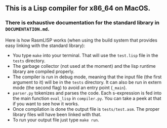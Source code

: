 ## This is a Lisp compiler for x86_64 on MacOS.
### There is exhaustive documentation for the standard library in `DOCUMENTATION.md`.

Here is how RasmLISP works (when using the build system that provides easy linking with the standard library):

- You type `make` into your terminal. That will use the `test.lisp` file in the `tests` directory.
- The garbage collector (not used at the moment) and the lisp runtime library are compiled properly.
- The compiler is run in debug mode, meaning that the input file (the first argument to it) will be in the `tests` directory. It can also be run in extern mode (the second flag) to avoid an entry point (`_main`).
- `parser.py` tokenizes and parses the code. Each s-expression is fed into the main function `eval_lisp` in `compiler.py`. You can take a peek at that if you want to see how it works.
- Once compilation is done the output file is `tests/test.asm`. The proper library files will have been linked with that.
- To run your output file just type `make run`.